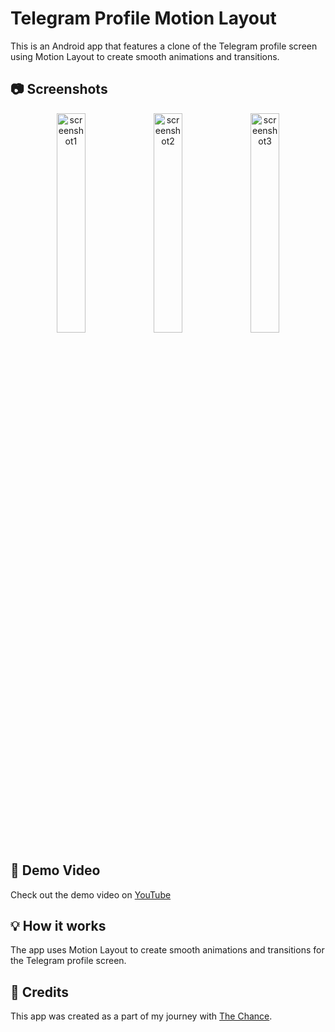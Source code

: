 # Telegram Profile Motion Layout

This is an Android app that features a clone of the Telegram profile screen using Motion Layout to create smooth animations and transitions.

## 📷 Screenshots

<p align="center">
  <img src="https://user-images.githubusercontent.com/64174395/226680084-36b1f680-ef65-4c25-8c3e-fe2f65f29f74.png" alt="screenshot1" width="30%"/>
  <img src="https://user-images.githubusercontent.com/64174395/226680584-33c8b302-4c6e-4a30-b267-348945ac779e.png" alt="screenshot2" width="30%"/>
  <img src="https://user-images.githubusercontent.com/64174395/226680236-25fd3858-14b7-49ff-8224-5cf79653d9db.png" alt="screenshot3" width="30%"/>
</p>


## 🎥 Demo Video

Check out the demo video on [YouTube](https://youtube.com/shorts/zxaibFav0Rk?feature=share)

## 💡 How it works

The app uses Motion Layout to create smooth animations and transitions for the Telegram profile screen.

## 🙏 Credits

This app was created as a part of my journey with [The Chance](https://github.com/TheChance101).

